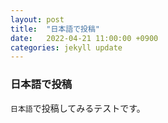 ```yaml
---
layout: post
title:  "日本語で投稿"
date:   2022-04-21 11:00:00 +0900
categories: jekyll update
---
```


### 日本語で投稿

`日本語`で投稿してみるテストです。
